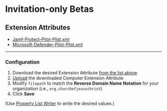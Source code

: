 # Invitation-only Betas
## Extension Attributes

- [Jamf-Protect-Pilot-Plist.xml](Jamf-Protect-Pilot-Plist.xml)
- [Microsoft-Defender-Pilot-Plist.xml](Microsoft-Defender-Pilot-Plist.xml)

---

### Configuration

1. Download the desired Extension Attribute [from the list above](#extension-attributes) 
1. [Upload](https://docs.jamf.com/10.29.0/jamf-pro/administrator-guide/Computer_Extension_Attributes.html#src-81928610_id-.ComputerExtensionAttributesv10.27.0-UploadingaTemplateforaComputerExtensionAttribute) the downloaded Computer Extension Attribute
1. Modify `filepath` to match the **Reverse Domain Name Notation** for your organization (i.e., `org.churchofjesuschrist`)
1. Click **Save**

(Use [Property List Writer](https://github.com/dan-snelson/Invitation-only-Betas/tree/main/Scripts#property-list-writer) to write the desired values.)